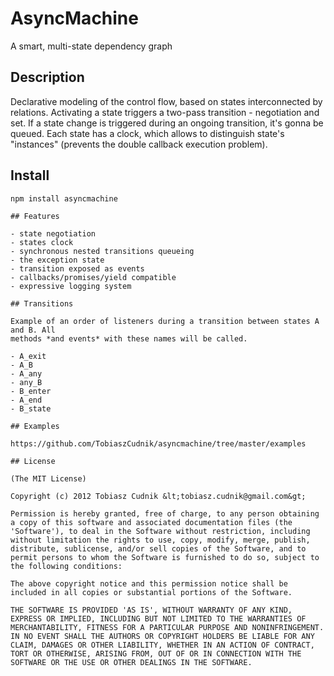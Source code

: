 # AsyncMachine
 
  A smart, multi-state dependency graph

## Description

Declarative modeling of the control flow, based on states interconnected by relations.
Activating a state triggers a two-pass transition - negotiation and set. If a
state change is triggered during an ongoing transition, it's gonna be queued. Each
state has a clock, which allows to distinguish state's "instances" (prevents the
double callback execution problem).


## Install

```
npm install asyncmachine
 
## Features
 
- state negotiation
- states clock
- synchronous nested transitions queueing
- the exception state
- transition exposed as events
- callbacks/promises/yield compatible
- expressive logging system
 
## Transitions
 
Example of an order of listeners during a transition between states A and B. All
methods *and events* with these names will be called.

- A_exit
- A_B
- A_any
- any_B
- B_enter
- A_end
- B_state
 
## Examples

https://github.com/TobiaszCudnik/asyncmachine/tree/master/examples

## License

(The MIT License)

Copyright (c) 2012 Tobiasz Cudnik &lt;tobiasz.cudnik@gmail.com&gt;

Permission is hereby granted, free of charge, to any person obtaining
a copy of this software and associated documentation files (the
'Software'), to deal in the Software without restriction, including
without limitation the rights to use, copy, modify, merge, publish,
distribute, sublicense, and/or sell copies of the Software, and to
permit persons to whom the Software is furnished to do so, subject to
the following conditions:

The above copyright notice and this permission notice shall be
included in all copies or substantial portions of the Software.

THE SOFTWARE IS PROVIDED 'AS IS', WITHOUT WARRANTY OF ANY KIND,
EXPRESS OR IMPLIED, INCLUDING BUT NOT LIMITED TO THE WARRANTIES OF
MERCHANTABILITY, FITNESS FOR A PARTICULAR PURPOSE AND NONINFRINGEMENT.
IN NO EVENT SHALL THE AUTHORS OR COPYRIGHT HOLDERS BE LIABLE FOR ANY
CLAIM, DAMAGES OR OTHER LIABILITY, WHETHER IN AN ACTION OF CONTRACT,
TORT OR OTHERWISE, ARISING FROM, OUT OF OR IN CONNECTION WITH THE
SOFTWARE OR THE USE OR OTHER DEALINGS IN THE SOFTWARE.
